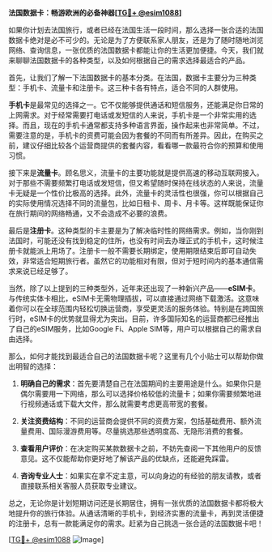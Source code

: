 **法国数据卡：畅游欧洲的必备神器[[TG💪+ @esim1088](https://t.me/s/esim1088)]**

如果你计划去法国旅行，或者已经在法国生活一段时间，那么选择一张合适的法国数据卡绝对是必不可少的。无论是为了方便联系家人朋友，还是为了随时随地浏览网络、查询信息，一张优质的法国数据卡都能让你的生活更加便捷。今天，我们就来聊聊法国数据卡的各种类型，以及如何根据自己的需求选择最适合的产品。

首先，让我们了解一下法国数据卡的基本分类。在法国，数据卡主要分为三种类型：手机卡、流量卡和注册卡。这三种卡各有特点，适合不同的人群使用。

**手机卡**是最常见的选择之一。它不仅能够提供通话和短信服务，还能满足你日常的上网需求。对于经常需要打电话或发短信的人来说，手机卡是一个非常实用的选择。而且，现在的手机卡通常都支持多种语言界面，操作起来也非常简单。不过，需要注意的是，手机卡的资费可能会因为套餐的不同而有所差异。因此，在购买之前，建议仔细比较各个运营商提供的套餐内容，看看哪一款最符合你的预算和使用习惯。

接下来是**流量卡**。顾名思义，流量卡的主要功能就是提供高速的移动互联网接入。对于那些不需要频繁打电话或发短信，但又希望随时保持在线状态的人来说，流量卡无疑是一个性价比极高的选择。此外，流量卡的灵活性也很强，你可以根据自己的实际使用情况选择不同的流量包，比如日租卡、周卡、月卡等。这样既能保证你在旅行期间的网络畅通，又不会造成不必要的浪费。

最后是**注册卡**。这种类型的卡主要是为了解决临时性的网络需求。例如，当你刚到法国时，可能还没有找到稳定的住所，也没有时间去办理正式的手机卡，这时候注册卡就能派上用场了。注册卡一般不需要长期绑定，使用期限结束后即可自动失效，非常适合短期旅行者。虽然它的功能相对有限，但对于短时间内的基本通信需求来说已经足够了。

当然，除了以上提到的三种类型外，近年来还出现了一种新兴产品——**eSIM卡**。与传统实体卡相比，eSIM卡无需物理插拔，可以直接通过网络下载激活。这意味着你可以在全球范围内轻松切换运营商，享受更灵活的服务体验。特别是在跨国旅行时，eSIM卡的优势就显得尤为突出。目前，许多国际知名的运营商都已经推出了自己的eSIM服务，比如Google Fi、Apple SIM等，用户可以根据自己的需求自由选择。

那么，如何才能找到最适合自己的法国数据卡呢？这里有几个小贴士可以帮助你做出明智的选择：

1. **明确自己的需求**：首先要清楚自己在法国期间的主要用途是什么。如果你只是偶尔需要用一下网络，那么可以选择价格较低的流量卡；如果你需要频繁地进行视频通话或下载大文件，那么就需要考虑更高带宽的套餐。

2. **关注资费结构**：不同的运营商会提供不同的资费方案，包括基础费用、额外流量费用、国际漫游费用等。尽量挑选那些透明度高、无隐形消费的套餐。

3. **查看用户评价**：在决定购买某款数据卡之前，不妨先查阅一下其他用户的反馈意见。这不仅能帮助你更好地了解该产品的优缺点，还能避免踩雷。

4. **咨询专业人士**：如果实在拿不定主意，可以向身边的有经验的朋友请教，或者直接联系相关客服人员获取专业建议。

总之，无论你是计划短期访问还是长期居住，拥有一张优质的法国数据卡都将极大地提升你的旅行体验。从通话清晰的手机卡，到经济实惠的流量卡，再到灵活便捷的注册卡，总有一款能满足你的需求。赶紧为自己挑选一张合适的法国数据卡吧！

[[TG💪+ @esim1088](https://t.me/s/esim1088) ![Image](https://i.postimg.cc/4NQfJmqS/Snipaste-2025-05-13-00-14-12.png)]